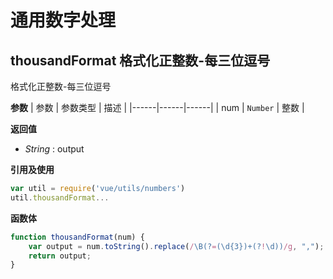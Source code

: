 # 通用数字处理

<ClientOnly>
  <DrawerTestDoc url='https://qing-1258827329.cos.ap-beijing.myqcloud.com/componet/coverage/lcov-report/numbers.js.html'/>
</ClientOnly>

<script setup>
  import DrawerTestDoc from '../../vueCom/drawerTestDoc.vue';
</script>


## thousandFormat 格式化正整数-每三位逗号
格式化正整数-每三位逗号

**参数**
| 参数 | 参数类型 | 描述 |
|------|------|------|
| num | `Number` | 整数 |


**返回值**
- _String_ : output

**引用及使用**
```javascript
var util = require('vue/utils/numbers')
util.thousandFormat...
```
**函数体**
```javascript
function thousandFormat(num) {
    var output = num.toString().replace(/\B(?=(\d{3})+(?!\d))/g, ",");
    return output;
}
```
